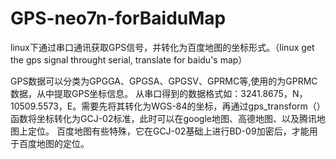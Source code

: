 # GPS-neo7n-forBaiduMap
linux下通过串口通讯获取GPS信号，并转化为百度地图的坐标形式。（linux get the gps signal throught serial, translate for baidu's map）

GPS数据可以分类为GPGGA、GPGSA、GPGSV、GPRMC等,使用的为GPRMC数据，从中提取GPS坐标信息。
从串口得到的数据格式如：3241.8675，N，10509.5573，E。需要先将其转化为WGS-84的坐标，再通过gps_transform（）函数将坐标转化为GCJ-02标准，此时可以在google地图、高德地图、以及腾讯地图上定位。
百度地图有些特殊，它在GCJ-02基础上进行BD-09加密后，才能用于百度地图的定位。

